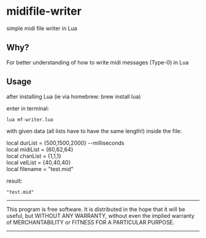 # midifile-writer
simple midi file writer in Lua


## Why?

For better understanding of how to write midi messages (Type-0) in Lua

## Usage

after installing Lua (ie via homebrew: brew install lua)

enter in terminal: 
```
lua mf-writer.lua
```
with given data (all lists have to have the same length!) inside the file:

local durList = {500,1500,2000} --milliseconds  
local midiList = {60,62,64}  
local chanList = {1,1,1}  
local velList = {40,40,40}  
local filename = "test.mid" 

result:
```
"test.mid"
```
*************
This program is free software. It is distributed in the hope that it will be useful, but WITHOUT ANY WARRANTY, without even the implied warranty of MERCHANTABILITY or FITNESS FOR A PARTICULAR PURPOSE. 
*************

